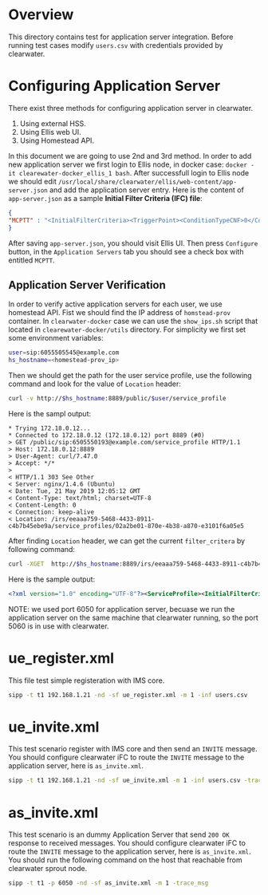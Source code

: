 # Overview
This directory contains test for application server integration.
Before running test cases modify `users.csv` with credentials provided by clearwater.

# Configuring Application Server
There exist three methods for configuring application server in clearwater.

1. Using external HSS.
2. Using Ellis web UI.
3. Using Homestead API.

In this document we are going to use 2nd and 3rd method. In order to
add new application server we first login to Ellis node, in docker
case: `docker -it clearewater-docker_ellis_1 bash`.
After successfull login to Ellis node we should edit
`/usr/local/share/clearwater/ellis/web-content/app-server.json` and
add the application server entry.
Here is the content of `app-server.json` as a sample **Initial Filter Criteria (IFC) file**:

```json
{
"MCPTT" : "<InitialFilterCriteria><TriggerPoint><ConditionTypeCNF>0</ConditionTypeCNF><SPT><ConditionNegated>0</ConditionNegated><Group>0</Group><Method>INVITE</Method><Extension></Extension></SPT></TriggerPoint><ApplicationServer><ServerName>sip:192.168.1.21:6050</ServerName><DefaultHandling>0</DefaultHandling></ApplicationServer></InitialFilterCriteria>"
}

```

After saving `app-server.json`, you should visit Ellis UI.  Then press
`Configure` button, in the `Application Servers` tab you should see a
check box with entitled `MCPTT`.


## Application Server Verification
In order to verify active application servers for each user, we use homestead API.
Fist we should find the IP address of `homstead-prov` container. 
In `clearwater-docker` case we can use the `show_ips.sh` script that
located in `clearewater-docker/utils` directory. 
For simplicity we first set some environment variables:

```bash
user=sip:6055505545@example.com
hs_hostname=<homestead-prov_ip>
```

Then we should get the path for the user service profile, use the following command 
and look for the value of `Location` header:

```bash
curl -v http://$hs_hostname:8889/public/$user/service_profile
```

Here is the sampl output:
```
* Trying 172.18.0.12...
* Connected to 172.18.0.12 (172.18.0.12) port 8889 (#0)
> GET /public/sip:6505550193@example.com/service_profile HTTP/1.1
> Host: 172.18.0.12:8889
> User-Agent: curl/7.47.0
> Accept: */*
>
< HTTP/1.1 303 See Other
< Server: nginx/1.4.6 (Ubuntu)
< Date: Tue, 21 May 2019 12:05:12 GMT
< Content-Type: text/html; charset=UTF-8
< Content-Length: 0
< Connection: keep-alive
< Location: /irs/eeaaa759-5468-4433-8911-c4b7b45ebe9a/service_profiles/02a2be01-870e-4b38-a870-e3101f6a05e5

```

After finding `Location` header, we can get the current `filter_critera` by following command:

```bash
curl -XGET  http://$hs_hostname:8889/irs/eeaaa759-5468-4433-8911-c4b7b45ebe9a/service_profiles/02a2be01-870e-4b38-a870-e3101f6a05e5/filter_criteria

```
Here is the sample output:

```xml
<?xml version="1.0" encoding="UTF-8"?><ServiceProfile><InitialFilterCriteria><TriggerPoint><ConditionTypeCNF>0</ConditionTypeCNF><SPT><ConditionNegated>0</ConditionNegated><Group>0</Group><Method>INVITE</Method><Extension></Extension></SPT></TriggerPoint><ApplicationServer><ServerName>sip:192.168.1.21:6050</ServerName><DefaultHandling>0</DefaultHandling></ApplicationServer></InitialFilterCriteria></ServiceProfile>
```

NOTE: we used port 6050 for application server, becuase we run the
application server on the same machine that clearwater running, so the
port 5060 is in use with clearwater.

# ue_register.xml
This file test simple registeration with IMS core.

```bash
sipp -t t1 192.168.1.21 -nd -sf ue_register.xml -m 1 -inf users.csv
```

# ue_invite.xml
This test scenario register with IMS core and then send an `INVITE` message.
You should configure clearwater iFC to route the `INVITE` message to the application server, here is `as_invite.xml`.

```bash
sipp -t t1 192.168.1.21 -nd -sf ue_invite.xml -m 1 -inf users.csv -trace_msg
```

# as_invite.xml
This test scenario is an dummy Application Server that send `200 OK` response to received messages.
You should configure clearwater iFC to route the `INVITE` message to the application server, here is `as_invite.xml`.
You should run the following command on the host that reachable from clearwater sprout node.

```bash
sipp -t t1 -p 6050 -nd -sf as_invite.xml -m 1 -trace_msg
```
